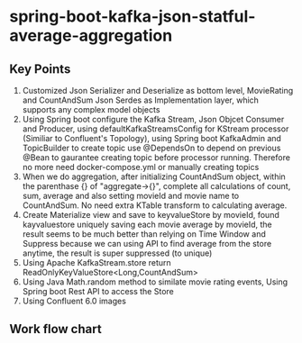 # spring-boot-kafka-json-statful-average-aggregation
## Key Points
1. Customized Json Serializer and Deserialize as bottom level, MovieRating and CountAndSum Json Serdes as Implementation layer, which supports any complex model objects
2. Using Spring boot configure the Kafka Stream, Json Objcet Consumer and Producer, using defaultKafkaStreamsConfig for KStream processor (Similiar to Confluent's Topology), using Spring boot KafkaAdmin and TopicBuilder to create topic use @DependsOn to depend on previous @Bean to gaurantee creating topic before processor running. Therefore no more need docker-compose.yml or manually creating topics
4. When we do aggregation, after initializing CountAndSum object, within the parenthase {} of "aggregate->{}", complete all calculations of count, sum, average and also setting movieId and movie name to CountAndSum. No need extra KTable transform to calculating average.
5. Create Materialize view and save to keyvalueStore by movieId, found kayvaluestore uniquely saving each movie average by movieId, the result seems to be much better than relying on Time Window and Suppress because we can using API to find average from the store anytime, the result is super suppressed (to unique)
6. Using Apache KafkaStream.store return ReadOnlyKeyValueStore<Long,CountAndSum>  
7. Using Java Math.random method to similate movie rating events, Using Spring boot Rest API to access the Store
8. Using Confluent 6.0 images

## Work flow chart

